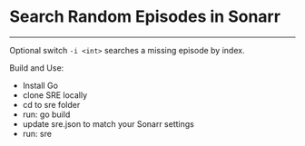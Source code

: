 # Search Random Episodes in Sonarr
----

Optional switch `-i <int>` searches a missing episode by index.

Build and Use:
* Install Go
* clone SRE locally  
* cd to sre folder
* run: go build
* update sre.json to match your Sonarr settings
* run: sre
